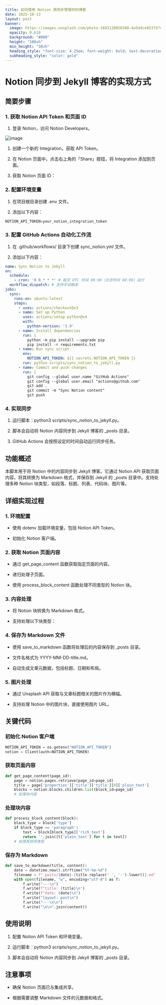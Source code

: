 ```yaml
---
title: 如何使用 Notion 来同步管理你的博客
date: 2025-10-13
layout: post
banner:
  image: https://images.unsplash.com/photo-1603120020348-4a5ddce8537d?crop=entropy&cs=tinysrgb&fit=max&fm=jpg&ixid=M3w2OTIwMzJ8MHwxfHJhbmRvbXx8fHx8fHx8fDE3NjAzODAxNDZ8&ixlib=rb-4.1.0&q=80&w=1080
  opacity: 0.618
  background: "#000"
  height: "100vh"
  min_height: "38vh"
  heading_style: "font-size: 4.25em; font-weight: bold; text-decoration: underline"
  subheading_style: "color: gold"
---
```


# Notion 同步到 Jekyll 博客的实现方式

## 简要步骤

### 1. 获取 Notion API Token 和页面 ID

1. 登录 Notion，访问 Notion Developers。

![image](https://prod-files-secure.s3.us-west-2.amazonaws.com/a7a0cc5a-89b9-4cda-8686-1fba0ca52f40/d19c1afe-dea5-4312-9333-786b0ba83054/image.png?X-Amz-Algorithm=AWS4-HMAC-SHA256&X-Amz-Content-Sha256=UNSIGNED-PAYLOAD&X-Amz-Credential=ASIAZI2LB466XIEEJPOK%2F20251013%2Fus-west-2%2Fs3%2Faws4_request&X-Amz-Date=20251013T182905Z&X-Amz-Expires=3600&X-Amz-Security-Token=IQoJb3JpZ2luX2VjEKP%2F%2F%2F%2F%2F%2F%2F%2F%2F%2FwEaCXVzLXdlc3QtMiJHMEUCICHUb4T43MOpUlTGAoLJaMZ1UKXw5g1jsZbQ%2BKxsRqL9AiEAsmk9okuDxxuUOrPOXMK07KVNS05fNZOSwMZHFSE7pOcq%2FwMITBAAGgw2Mzc0MjMxODM4MDUiDAGeOLe1GDS3Ekzx2ircA0QdXElacl86YaAquNBchmYTBkG8t1cCH%2BwlRV6KJxXsT%2Bf%2FvazG%2BG5wF%2F%2F0wt5MtHtNV%2FkOPPlV8ZPBNPfMacpIT3YRCyYz2HBPZ8VSOUVXb6M55i6FHHe0uiJn25wcB5M%2FPczcD%2BxI5plk6cPdnNvu3mTFRlCJYwMxy8tDCspe9y%2B%2BxO%2BEe3xtJWao5EN%2FEP6Wgr6Ugn7Vn5%2BIlzBRH1ZtielUg%2Bc55LGp9ZpbddWGCRQhdqJIoW50Ubh1w1wQQ0CKUSM7tMZa3B5gtH3ipYTMktaoFB9IZnkeWgssSUgWmSkXUA8oXja3a9du%2B%2FjqmPX0Ux0ud6Boi%2F%2FP3Vm7WiWcq%2BLpTWUUAHoisyedwY%2BCOgR%2BLly6zHq4tSW1iML0JdMrcHiQbzhaXi6VmCbYRYrvrHOLl60lUVETFQ0SJqMvkDZArUIGmlrnXQk9FBZEIW2MAKh1kk3gHYgbCq%2FY1aX%2BDPDy5pgn9tzYHeWYV%2F67YSVpQTgneBOwbQ%2BdGbe2ehd7Rz07Ef3aNvsdxsHvudpQXl51BFepEn4JtdbvahGjAg7X216l0K5eRAGyJNhexM0GuV78gbPHHvImMA5YmDHPxQQVxnES8ZKLhWc%2FN%2BIS2CG%2BWhlCbXmi2KeFMOGGtccGOqUBLutcnoEcAMaqAiFuV0QCqa5j8VbMjdlEbskPXUQZ41LoKhuzAVFm5cMclN7h%2FTA651qeEobWv7d6JxSypo8G0lXD0Gw0oqEYEmJ76tbr43uLsc%2BygjFeMR6opubPJHCUjJRw2netNwmOrMsci%2BNO050YnwXmFJMlNkEFqCdjNxSnAGRzC%2FDJKJID4RGmUaB%2FkA%2FbfaWvZVdyFgoxgGIr%2BvMgBJr%2F&X-Amz-Signature=dfcebc1c97d1d888d475d4fa0280ad2e0fe4c7d694adccb2ef3984287c428f57&X-Amz-SignedHeaders=host&x-amz-checksum-mode=ENABLED&x-id=GetObject)

1. 创建一个新的 Integration，获取 API Token。

1. 在 Notion 页面中，点击右上角的「Share」按钮，将 Integration 添加到页面。

1. 获取 Notion 页面 ID：


### 2. 配置环境变量

1. 在项目根目录创建 .env 文件。

1. 添加以下内容：

```javascript
NOTION_API_TOKEN=your_notion_integration_token
```

### 3. 配置 GitHub Actions 自动化工作流

1. 在 .github/workflows/ 目录下创建 sync_notion.yml 文件。

1. 添加以下内容：

```yaml
name: Sync Notion to Jekyll
on:
  schedule:
    - cron: '0 0 * * *' # 每天 UTC 时间 00:00（北京时间 08:00）运行
  workflow_dispatch: # 支持手动触发
jobs:
  sync:
    runs-on: ubuntu-latest
    steps:
      - uses: actions/checkout@v3
      - name: Set up Python
        uses: actions/setup-python@v4
        with:
          python-version: '3.9'
      - name: Install dependencies
        run: |
          python -m pip install --upgrade pip
          pip install -r requirements.txt
      - name: Run sync script
        env:
          NOTION_API_TOKEN: ${{ secrets.NOTION_API_TOKEN }}
        run: python scripts/sync_notion_to_jekyll.py
      - name: Commit and push changes
        run: |
          git config --global user.name "GitHub Actions"
          git config --global user.email "actions@github.com"
          git add .
          git commit -m "Sync Notion content"
          git push
```

### 4. 实现同步

1. 运行脚本：python3 scripts/sync_notion_to_jekyll.py。

1. 脚本会自动将 Notion 内容同步到 Jekyll 博客的 _posts 目录。

1. GitHub Actions 会按照设定的时间自动运行同步任务。

## 功能概述

本脚本用于将 Notion 中的内容同步到 Jekyll 博客。它通过 Notion API 获取页面内容，将其转换为 Markdown 格式，并保存到 Jekyll 的 _posts 目录中。支持处理多种 Notion 块类型，如段落、标题、列表、代码块、图片等。

## 详细实现过程

### 1. 环境配置

- 使用 dotenv 加载环境变量，包括 Notion API Token。

- 初始化 Notion 客户端。

### 2. 获取 Notion 页面内容

- 通过 get_page_content 函数获取指定页面的内容。

- 递归处理子页面。

- 使用 process_block_content 函数处理不同类型的 Notion 块。

### 3. 内容处理

- 将 Notion 块转换为 Markdown 格式。

- 支持处理以下块类型：


### 4. 保存为 Markdown 文件

- 使用 save_to_markdown 函数将处理后的内容保存到 _posts 目录。

- 文件名格式为 YYYY-MM-DD-title.md。

- 自动生成文章元数据，包括标题、日期和布局。

### 5. 图片处理

- 通过 Unsplash API 获取与文章标题相关的图片作为横幅。

- 支持处理 Notion 中的图片块，直接使用图片 URL。

## 关键代码

### 初始化 Notion 客户端

```python
NOTION_API_TOKEN = os.getenv("NOTION_API_TOKEN")
notion = Client(auth=NOTION_API_TOKEN)
```

### 获取页面内容

```python
def get_page_content(page_id):
    page = notion.pages.retrieve(page_id=page_id)
    title = page['properties']['title']['title'][0]['plain_text']
    blocks = notion.blocks.children.list(block_id=page_id)
    # 处理块内容
```

### 处理块内容

```python
def process_block_content(block):
    block_type = block['type']
    if block_type == 'paragraph':
        text = block[block_type]['rich_text']
        return ''.join([t['plain_text'] for t in text])
    # 处理其他块类型
```

### 保存为 Markdown

```python
def save_to_markdown(title, content):
    date = datetime.now().strftime("%Y-%m-%d")
    filename = f"_posts/{date}-{title.replace(' ', '-').lower()}.md"
    with open(filename, "w", encoding="utf-8") as f:
        f.write("---\n")
        f.write(f"title: {title}\n")
        f.write(f"date: {date}\n")
        f.write("layout: post\n")
        f.write("---\n\n")
        f.write("\n\n".join(content))
```

## 使用说明

1. 配置 Notion API Token 和环境变量。

1. 运行脚本：python3 scripts/sync_notion_to_jekyll.py。

1. 脚本会自动将 Notion 内容同步到 Jekyll 博客的 _posts 目录。

## 注意事项

- 确保 Notion 页面已与集成共享。

- 根据需要调整 Markdown 文件的元数据和格式。